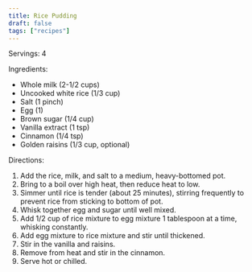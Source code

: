 ```yaml
---
title: Rice Pudding
draft: false
tags: ["recipes"]
---
```


Servings: 4

Ingredients:
- Whole milk (2-1/2 cups)
- Uncooked white rice (1/3 cup)
- Salt (1 pinch)
- Egg (1)
- Brown sugar (1/4 cup)
- Vanilla extract (1 tsp)
- Cinnamon (1/4 tsp)
- Golden raisins (1/3 cup, optional)

Directions:
1) Add the rice, milk, and salt to a medium, heavy-bottomed pot.
2) Bring to a boil over high heat, then reduce heat to low.
3) Simmer until rice is tender (about 25 minutes), stirring frequently to prevent rice from sticking to bottom of pot.
4) Whisk together egg and sugar until well mixed.
5) Add 1/2 cup of rice mixture to egg mixture 1 tablespoon at a time, whisking constantly.
6) Add egg mixture to rice mixture and stir until thickened.
7) Stir in the vanilla and raisins.
8) Remove from heat and stir in the cinnamon.
9) Serve hot or chilled.
